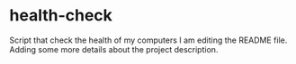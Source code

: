 # health-check
Script that check the health of my computers
I am editing the README file. Adding some more details about the project description.
